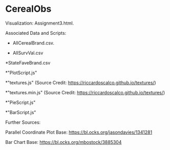 # CerealObs

Visualization: Assignment3.html.


Associated Data and Scripts:

* AllCerealBrand.csv.

* AllSurvVal.csv

*StateFaveBrand.csv

*"PlotScript.js"

*"textures.js" (Source Credit: https://riccardoscalco.github.io/textures/)

*"textures.min.js" (Source Credit: https://riccardoscalco.github.io/textures/)

*"PieScript.js"

*"BarScript.js"

Further Sources:

Parallel Coordinate Plot Base: https://bl.ocks.org/jasondavies/1341281

Bar Chart Base: https://bl.ocks.org/mbostock/3885304
